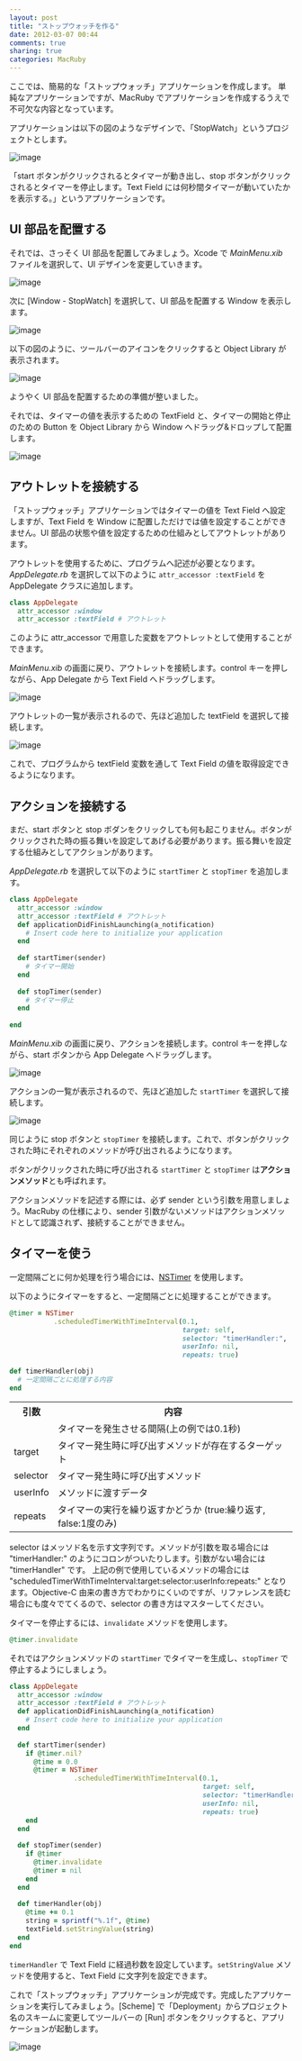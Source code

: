 ```yaml
---
layout: post
title: "ストップウォッチを作る"
date: 2012-03-07 00:44
comments: true
sharing: true
categories: MacRuby
---
```


ここでは、簡易的な「ストップウォッチ」アプリケーションを作成します。 単純なアプリケーションですが、MacRuby でアプリケーションを作成するうえで不可欠な内容となっています。

アプリケーションは以下の図のようなデザインで、「StopWatch」というプロジェクトとします。

![image](/images/intro-stopwatch/stopwatch.png)

「start ボタンがクリックされるとタイマーが動き出し、stop ボタンがクリックされるとタイマーを停止します。Text Field には何秒間タイマーが動いていたかを表示する。」というアプリケーションです。

## UI 部品を配置する
それでは、さっそく UI 部品を配置してみましょう。Xcode で *MainMenu.xib* ファイルを選択して、UI デザインを変更していきます。

![image](/images/intro-stopwatch/mainmenu_xib.png)

次に [Window - StopWatch] を選択して、UI 部品を配置する Window を表示します。

![image](/images/intro-stopwatch/window_stopwatch.png)

以下の図のように、ツールバーのアイコンをクリックすると Object Library が表示されます。

![image](/images/intro-stopwatch/show_object_library.png)

ようやく UI 部品を配置するための準備が整いました。

それでは、タイマーの値を表示するための TextField と、タイマーの開始と停止のための Button を Object Library から Window へドラッグ&ドロップして配置します。

![image](/images/intro-stopwatch/ui_design.png)


## アウトレットを接続する
「ストップウォッチ」アプリケーションではタイマーの値を Text Field へ設定しますが、Text Field を Window に配置しただけでは値を設定することができません。UI 部品の状態や値を設定するための仕組みとしてアウトレットがあります。

アウトレットを使用するために、プログラムへ記述が必要となります。*AppDelegate.rb* を選択して以下のように `attr_accessor :textField` を AppDelegate クラスに追加します。

```ruby
class AppDelegate
  attr_accessor :window
  attr_accessor :textField # アウトレット
```

このように attr_accessor で用意した変数をアウトレットとして使用することができます。

*MainMenu.xib* の画面に戻り、アウトレットを接続します。control キーを押しながら、App Delegate から Text Field へドラッグします。

![image](/images/intro-stopwatch/connect_outlet.png)

アウトレットの一覧が表示されるので、先ほど追加した textField を選択して接続します。

![image](/images/intro-stopwatch/outlets.png)

これで、プログラムから textField 変数を通して Text Field の値を取得設定できるようになります。


## アクションを接続する
まだ、start ボタンと stop ボダンをクリックしても何も起こりません。ボタンがクリックされた時の振る舞いを設定してあげる必要があります。振る舞いを設定する仕組みとしてアクションがあります。

*AppDelegate.rb* を選択して以下のように `startTimer` と `stopTimer` を追加します。

```ruby
class AppDelegate
  attr_accessor :window
  attr_accessor :textField # アウトレット
  def applicationDidFinishLaunching(a_notification)
    # Insert code here to initialize your application
  end
  
  def startTimer(sender)
    # タイマー開始
  end
  
  def stopTimer(sender)
    # タイマー停止
  end
  
end
```

*MainMenu.xib* の画面に戻り、アクションを接続します。control キーを押しながら、start ボタンから App Delegate へドラッグします。

![image](/images/intro-stopwatch/connect_action.png)

アクションの一覧が表示されるので、先ほど追加した `startTimer` を選択して接続します。

![image](/images/intro-stopwatch/actions.png)

同じように stop ボタンと `stopTimer` を接続します。これで、ボタンがクリックされた時にそれぞれのメソッドが呼び出されるようになります。

ボタンがクリックされた時に呼び出される `startTimer` と `stopTimer` は**アクションメソッド**とも呼ばれます。

<p class="note">
アクションメソッドを記述する際には、必ず sender という引数を用意しましょう。MacRuby の仕様により、sender 引数がないメソッドはアクションメソッドとして認識されず、接続することができません。
</p>


## タイマーを使う
一定間隔ごとに何か処理を行う場合には、[NSTimer](https://developer.apple.com/library/mac/#documentation/Cocoa/Reference/Foundation/Classes/nstimer_Class/Reference/NSTimer.html) を使用します。

以下のようにタイマーをすると、一定間隔ごとに処理することができます。

```ruby
@timer = NSTimer
           .scheduledTimerWithTimeInterval(0.1,
                                           target: self,
                                           selector: "timerHandler:",
                                           userInfo: nil,
                                           repeats: true)

def timerHandler(obj)
  # 一定間隔ごとに処理する内容
end

```

<table class="table">
<tr><th>引数</th><th>内容</th></tr>
<tr><td></td><td>タイマーを発生させる間隔(上の例では0.1秒)</td></tr>
<tr><td>target</td><td>タイマー発生時に呼び出すメソッドが存在するターゲット</td></tr>
<tr><td>selector</td><td>タイマー発生時に呼び出すメソッド</td></tr>
<tr><td>userInfo</td><td>メソッドに渡すデータ</td></tr>
<tr><td>repeats</td><td>タイマーの実行を繰り返すかどうか (true:繰り返す, false:1度のみ)</td></tr>
</table>

<p class="note">
selector はメッソド名を示す文字列です。メソッドが引数を取る場合には "timerHandler:" のようにコロンがついたりします。引数がない場合には "timerHandler" です。 上記の例で使用しているメソッドの場合には "scheduledTimerWithTimeInterval:target:selector:userInfo:repeats:" となります。Objective-C 由来の書き方でわかりにくいのですが、リファレンスを読む場合にも度々でてくるので、selector の書き方はマスターしてください。
</p>

タイマーを停止するには、`invalidate` メソッドを使用します。

```ruby
@timer.invalidate
```

それではアクションメソッドの `startTimer` でタイマーを生成し、`stopTimer` で停止するようにしましょう。

```ruby
class AppDelegate
  attr_accessor :window
  attr_accessor :textField # アウトレット
  def applicationDidFinishLaunching(a_notification)
    # Insert code here to initialize your application
  end
  
  def startTimer(sender)
    if @timer.nil?
      @time = 0.0
      @timer = NSTimer
                .scheduledTimerWithTimeInterval(0.1,
                                                target: self,
                                                selector: "timerHandler:",
                                                userInfo: nil,
                                                repeats: true)
    end
  end
  
  def stopTimer(sender)
    if @timer
      @timer.invalidate
      @timer = nil
    end
  end
  
  def timerHandler(obj)
    @time += 0.1
    string = sprintf("%.1f", @time)
    textField.setStringValue(string) 
  end
end
```

`timerHandler` で Text Field に経過秒数を設定しています。`setStringValue` メソッドを使用すると、Text Field に文字列を設定できます。

これで「ストップウォッチ」アプリケーションが完成です。完成したアプリケーションを実行してみましょう。[Scheme] で「Deployment」からプロジェクト名のスキームに変更してツールバーの [Run] ボタンをクリックすると、アプリケーションが起動します。

![image](/images/intro-stopwatch/scheme.png)